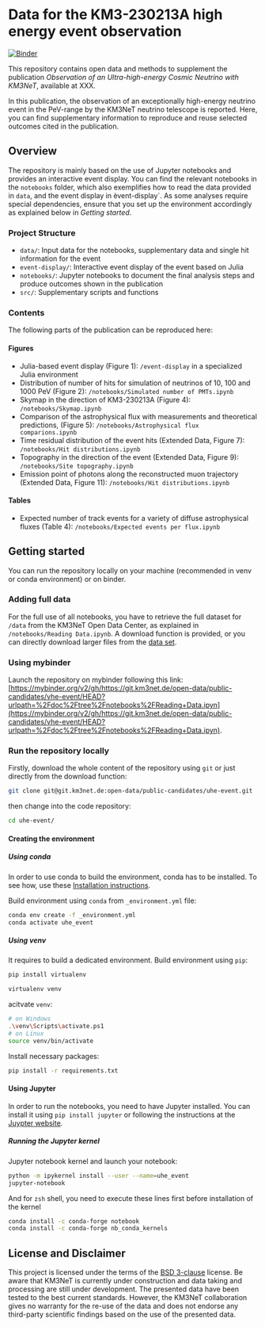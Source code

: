 # Data for the KM3-230213A high energy event observation

[![Binder](https://mybinder.org/badge_logo.svg)](https://mybinder.org/v2/git/https%3A%2F%2Fgit.km3net.de%2Fopen-data%2Fpublic-candidates%2Fvhe-event/HEAD?urlpath=%2Fdoc%2Ftree%2Fnotebooks%2FReading+Data.ipynb)

This repository contains open data and methods to supplement the publication *Observation of an Ultra-high-energy Cosmic Neutrino with KM3NeT*, available at XXX.

In this publication, the observation of an exceptionally high-energy neutrino event in the PeV-range by the KM3NeT neutrino telescope is reported. Here, you can find supplementary information to reproduce and reuse selected outcomes cited in the publication.

## Overview

The repository is mainly based on the use of Jupyter notebooks and provides an interactive event display. You can find the relevant notebooks in the `notebooks` folder, which also exemplifies how to read the data provided in `data`, and the event display in èvent-display`. As some analyses require special dependencies, ensure that you set up the environment accordingly as explained below in *Getting started*.

### Project Structure
- `data/`: Input data for the notebooks, supplementary data and single hit information for the event
- `event-display/`: Interactive event display of the event based on Julia
- `notebooks/`: Jupyter notebooks to document the final analysis steps and produce outcomes shown in the publication
- `src/`: Supplementary scripts and functions

### Contents

The following parts of the publication can be reproduced here:

#### Figures
- Julia-based event display (Figure 1): `/event-display` in a specialized Julia environment
- Distribution of number of hits for simulation of neutrinos of 10, 100 and 1000 PeV (Figure 2): `/notebooks/Simulated number of PMTs.ipynb`
- Skymap in the direction of KM3-230213A (Figure 4): `/notebooks/Skymap.ipynb`
- Comparison of the astrophysical flux with measurements and theoretical predictions, (Figure 5): `/notebooks/Astrophysical flux comparions.ipynb`
- Time residual distribution of the event hits (Extended Data, Figure 7): `/notebooks/Hit distributions.ipynb`
- Topography in the direction of the event (Extended Data, Figure 9): `/notebooks/Site topography.ipynb`
- Emission point of photons along the reconstructed muon trajectory (Extended Data, Figure 11): `/notebooks/Hit distributions.ipynb`

#### Tables
- Expected number of track events for a variety of diffuse astrophysical fluxes (Table 4): `/notebooks/Expected events per flux.ipynb`

## Getting started

You can run the repository locally on your machine (recommended in venv or conda environment) or on binder.

### Adding full data

For the full use of all notebooks, you have to retrieve the full dataset for `/data` from the KM3NeT Open Data Center, as explained in `/notebooks/Reading Data.ipynb`. A download function is provided, or you can directly download larger files from the [data set](https://opendata.km3net.de/dataset.xhtml?persistentId=doi%3A10.5072%2FFK2%2FJW72C9).

### Using mybinder

Launch the repository on mybinder following this link: [https://mybinder.org/v2/gh/https://git.km3net.de/open-data/public-candidates/vhe-event/HEAD?urlpath=%2Fdoc%2Ftree%2Fnotebooks%2FReading+Data.ipyn](https://mybinder.org/v2/gh/https://git.km3net.de/open-data/public-candidates/vhe-event/HEAD?urlpath=%2Fdoc%2Ftree%2Fnotebooks%2FReading+Data.ipyn).

### Run the repository locally

Firstly, download the whole content of the repository using `git` or just directly from the download function:
```sh
git clone git@git.km3net.de:open-data/public-candidates/uhe-event.git
```

then change into the code repository:
```sh
cd uhe-event/
```

#### Creating the environment

##### Using conda
In order to use conda to build the environment, conda has to be installed. To see how, use these [Installation instructions](https://docs.anaconda.com/free/anaconda/install/).

Build environment using `conda` from `_environment.yml` file:
```sh
conda env create -f _environment.yml
conda activate uhe_event
```

##### Using venv

It requires to build a dedicated environment.
Build environment using `pip`:
```sh
pip install virtualenv

virtualenv venv

```
acitvate `venv`:
```sh
# on Windows
.\venv\Scripts\activate.ps1
# on Linux
source venv/bin/activate
```
Install necessary packages:
```sh
pip install -r requirements.txt
```

#### Using Jupyter
In order to run the notebooks, you need to have Jupyter installed. You can install it using `pip install jupyter` or following the instructions at the [Juypter website](https://jupyter.org/install).

##### Running the Jupyter kernel

Jupyter notebook kernel and launch your notebook:
```sh
python -m ipykernel install --user --name=uhe_event
jupyter-notebook
```
And for `zsh` shell, you need to execute these lines first before installation of the kernel
```zsh
conda install -c conda-forge notebook
conda install -c conda-forge nb_conda_kernels
```

## License and Disclaimer

This project is licensed under the terms of the [BSD 3-clause](/LICENSE) license. Be aware that KM3NeT is currently under construction and data taking and processing are still under development. The presented data have been tested to the best current standards. However, the KM3NeT collaboration gives no warranty for the re-use of the data and does not endorse any third-party scientific findings based on the use of the presented data.

